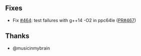 ## Fixes

- Fix [#464](https://github.com/biojppm/rapidyaml/issues/464): test failures with g++14 -O2 in ppc64le ([PR#467](https://github.com/biojppm/rapidyaml/pull/467))


## Thanks

- @musicinmybrain
